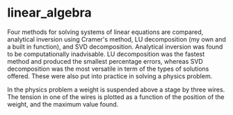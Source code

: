# linear_algebra

Four methods for solving systems of linear equations are compared, analytical inversion using Cramer's method, LU decomposition (my own and a built in function), and SVD decomposition. Analytical inversion was found to be computationally inadvisable. LU decomposition was the fastest method and produced the smallest percentage errors, whereas SVD decomposition was the most versatile in term of the types of solutions offered. These were also put into practice in solving a physics problem. 

In the physics problem a weight is suspended above a stage by three wires. The tension in one of the wires is plotted as a function of the position of the weight, and the maximum value found.
